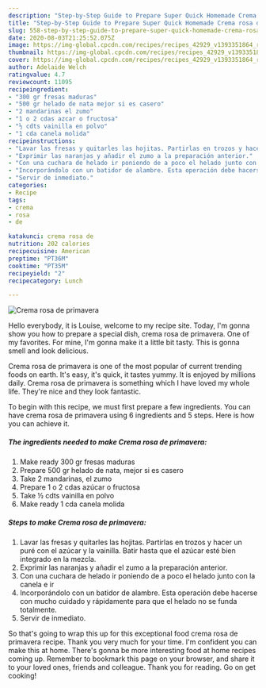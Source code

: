 ```yaml
---
description: "Step-by-Step Guide to Prepare Super Quick Homemade Crema rosa de primavera"
title: "Step-by-Step Guide to Prepare Super Quick Homemade Crema rosa de primavera"
slug: 558-step-by-step-guide-to-prepare-super-quick-homemade-crema-rosa-de-primavera
date: 2020-08-03T21:25:52.075Z
image: https://img-global.cpcdn.com/recipes/recipes_42929_v1393351864_receta_foto_00042929/751x532cq70/crema-rosa-de-primavera-foto-principal.jpg
thumbnail: https://img-global.cpcdn.com/recipes/recipes_42929_v1393351864_receta_foto_00042929/751x532cq70/crema-rosa-de-primavera-foto-principal.jpg
cover: https://img-global.cpcdn.com/recipes/recipes_42929_v1393351864_receta_foto_00042929/751x532cq70/crema-rosa-de-primavera-foto-principal.jpg
author: Adelaide Welch
ratingvalue: 4.7
reviewcount: 11095
recipeingredient:
- "300 gr fresas maduras"
- "500 gr helado de nata mejor si es casero"
- "2 mandarinas el zumo"
- "1 o 2 cdas azcar o fructosa"
- "½ cdts vainilla en polvo"
- "1 cda canela molida"
recipeinstructions:
- "Lavar las fresas y quitarles las hojitas. Partirlas en trozos y hacer un puré con el azúcar y la vainilla. Batir hasta que el azúcar esté bien integrado en la mezcla."
- "Exprimir las naranjas y añadir el zumo a la preparación anterior."
- "Con una cuchara de helado ir poniendo de a poco el helado junto con la canela e ir"
- "Incorporándolo con un batidor de alambre. Esta operación debe hacerse con mucho cuidado y rápidamente para que el helado no se funda totalmente."
- "Servir de inmediato."
categories:
- Recipe
tags:
- crema
- rosa
- de

katakunci: crema rosa de 
nutrition: 202 calories
recipecuisine: American
preptime: "PT36M"
cooktime: "PT35M"
recipeyield: "2"
recipecategory: Lunch

---
```



![Crema rosa de primavera](https://img-global.cpcdn.com/recipes/recipes_42929_v1393351864_receta_foto_00042929/751x532cq70/crema-rosa-de-primavera-foto-principal.jpg)

Hello everybody, it is Louise, welcome to my recipe site. Today, I'm gonna show you how to prepare a special dish, crema rosa de primavera. One of my favorites. For mine, I'm gonna make it a little bit tasty. This is gonna smell and look delicious.



Crema rosa de primavera is one of the most popular of current trending foods on earth. It's easy, it's quick, it tastes yummy. It is enjoyed by millions daily. Crema rosa de primavera is something which I have loved my whole life. They're nice and they look fantastic.


To begin with this recipe, we must first prepare a few ingredients. You can have crema rosa de primavera using 6 ingredients and 5 steps. Here is how you can achieve it.

<!--inarticleads1-->

##### The ingredients needed to make Crema rosa de primavera:

1. Make ready 300 gr fresas maduras
1. Prepare 500 gr helado de nata, mejor si es casero
1. Take 2 mandarinas, el zumo
1. Prepare 1 o 2 cdas azúcar o fructosa
1. Take ½ cdts vainilla en polvo
1. Make ready 1 cda canela molida




<!--inarticleads2-->

##### Steps to make Crema rosa de primavera:

1. Lavar las fresas y quitarles las hojitas. Partirlas en trozos y hacer un puré con el azúcar y la vainilla. Batir hasta que el azúcar esté bien integrado en la mezcla.
1. Exprimir las naranjas y añadir el zumo a la preparación anterior.
1. Con una cuchara de helado ir poniendo de a poco el helado junto con la canela e ir
1. Incorporándolo con un batidor de alambre. Esta operación debe hacerse con mucho cuidado y rápidamente para que el helado no se funda totalmente.
1. Servir de inmediato.




So that's going to wrap this up for this exceptional food crema rosa de primavera recipe. Thank you very much for your time. I'm confident you can make this at home. There's gonna be more interesting food at home recipes coming up. Remember to bookmark this page on your browser, and share it to your loved ones, friends and colleague. Thank you for reading. Go on get cooking!
